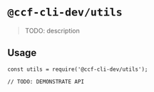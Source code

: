 # `@ccf-cli-dev/utils`

> TODO: description

## Usage

```
const utils = require('@ccf-cli-dev/utils');

// TODO: DEMONSTRATE API
```
